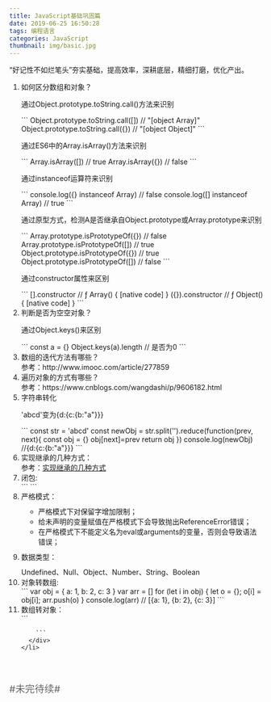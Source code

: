 ```yaml
---
title: JavaScript基础巩固篇
date: 2019-06-25 16:50:28
tags: 编程语言
categories: JavaScript
thumbnail: img/basic.jpg
---
```

<p>“好记性不如烂笔头”夯实基础，提高效率，深耕底层，精细打磨，优化产出。</p>

<!-- more -->

<ol>
    <li>如何区分数组和对象？
        <div style="margin-top:10px;">
            <p>通过Object.prototype.toString.call()方法来识别</p>
            ```
            Object.prototype.toString.call([])  // "[object Array]"
            Object.prototype.toString.call({})  // "[object Object]"
            ```
            <p>通过ES6中的Array.isArray()方法来识别</p>
            ```
            Array.isArray([])  // true
            Array.isArray({})  // false
            ```
            <p>通过instanceof运算符来识别</p>
            ```
            console.log({} instanceof Array) // false 
            console.log([] instanceof Array) // true
            ```
            <p>通过原型方式，检测A是否继承自Object.prototype或Array.prototype来识别</p>
            ```
            Array.prototype.isPrototypeOf({}) // false
            Array.prototype.isPrototypeOf([]) // true
            Object.prototype.isPrototypeOf({}) // true
            Object.prototype.isPrototypeOf([]) // false
            ```
            <p>通过constructor属性来区别</p>
            ```
            [].constructor // ƒ Array() { [native code] }
            ({}).constructor // ƒ Object() { [native code] }
            ```
        </div>
    </li>
    <li>判断是否为空空对象？
        <div style="margin-top:10px;">
          <p>通过Object.keys()来区别</p>
          ```
          const a = {}
          Object.keys(a).length // 是否为0
          ```
        </div>
    </li>
    <li>数组的迭代方法有哪些？
        <div>
            参考：http://www.imooc.com/article/277859
        </div>
    </li>
    <li>遍历对象的方式有哪些？
        <div>
            参考：https://www.cnblogs.com/wangdashi/p/9606182.html
        </div>
    </li>
    <li>字符串转化
        <div style="margin-top:10px;">
          <p>'abcd'变为{d:{c:{b:"a"}}}</p>
          ```
          const str = 'abcd'
          const newObj = str.split('').reduce(function(prev, next){
              const obj = {}
              obj[next]=prev
              return obj
          })
          console.log(newObj) //{d:{c:{b:"a"}}}
          ```
        </div>
    </li>
    <li>实现继承的几种方式：
        <div style="word-wrap:break-word;">
        参考：<a href="https://sunhui-blog.github.io/2019/06/09/JavaScript/JavaScript%E5%AE%9E%E7%8E%B0%E7%BB%A7%E6%89%BF%E7%9A%84%E5%87%A0%E7%A7%8D%E6%96%B9%E5%BC%8F/" target="_blank">实现继承的几种方式</a>
        </div>
    </li>
    <li>闭包:
        <div>
        ```
        ```
        </div>
    </li>
    <li>严格模式：
        <ul style="margin: 10px 10px;">
          <li>严格模式下对保留字增加限制；</li>
          <li>给未声明的变量赋值在严格模式下会导致抛出ReferenceError错误；</li>
          <li>在严格模式下不能定义名为eval或arguments的变量，否则会导致语法错误；</li>
        </ul>
    </li>
    <li>数据类型：
        <div style="margin-top:10px;">
          Undefined、Null、Object、Number、String、Boolean
        </div>
    </li>
    <li>对象转数组:
        <div>
        ```
        var obj = {
          a: 1,
          b: 2,
          c: 3
        }
        var arr = []
        for (let i in obj) {
          let o = {};
          o[i] = obj[i];
          arr.push(o)
        }
        console.log(arr) // [{a: 1}, {b: 2}, {c: 3}]
        ```
        </div>
    </li>
    <li>数组转对象：
      <div>
        ```
        
        ```
      </div>
    </li>
</ol>

<p style="margin-top: 60px;color: #666;font-size: 1.2rem;">#未完待续#</p>